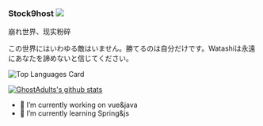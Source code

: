 ### Stock9host ![](https://visitor-badge.laobi.icu/badge?page_id=GhostAdults.readme)

崩れ世界、现实粉碎

この世界にはいわゆる敵はいません。勝てるのは自分だけです。Watashiは永遠にあなたを諦めないと信じてください。

![Top Languages Card](https://github-readme-stats.vercel.app/api/top-langs/?username=GhostAdults&layout=compact)

[![GhostAdults's github stats](https://github-readme-stats.vercel.app/api?username=GhostAdults&theme=synthwave&show_icons=true)](https://github.com/anuraghazra/github-readme-stats)

<!-- [![Repo name](https://github-readme-stats.vercel.app/api/pin/?username=GhostAdults&repo=blog)](https://github.com/GhostAdults/blog) -->


- 🔭 I’m currently working on vue&java
- 🌱 I’m currently learning Spring&js
<!--
**GhostAdults/GhostAdults** is a ✨ _special_ ✨ repository because its `README.md` (this file) appears on your GitHub profile.

Here are some ideas to get you started:

- 🔭 I’m currently working on ...
- 🌱 I’m currently learning ...
- 👯 I’m looking to collaborate on ...
- 🤔 I’m looking for help with ...
- 💬 Ask me about ...
- 📫 How to reach me: ...
- 😄 Pronouns: ...
- ⚡ Fun fact: ...
-->
